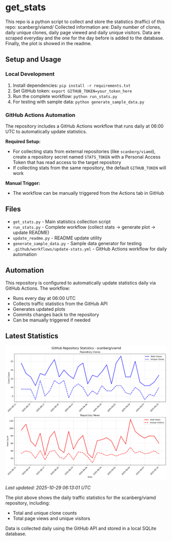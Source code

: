 # get_stats
This repo is a python script to collect and store the statistics (traffic) of this repo: scanberg/viamd/
Collected information are: Daily number of clones, daily unique clones, daily page viewed and daily unique visitors.
Data are scraped everyday and the one for the day before is added to the database. Finally, the plot is showed in the readme.

## Setup and Usage

### Local Development
1. Install dependencies: `pip install -r requirements.txt`
2. Set GitHub token: `export GITHUB_TOKEN=your_token_here`
3. Run the complete workflow: `python run_stats.py`
4. For testing with sample data: `python generate_sample_data.py`

### GitHub Actions Automation
The repository includes a GitHub Actions workflow that runs daily at 06:00 UTC to automatically update statistics.

**Required Setup:**
- For collecting stats from external repositories (like `scanberg/viamd`), create a repository secret named `STATS_TOKEN` with a Personal Access Token that has read access to the target repository
- If collecting stats from the same repository, the default `GITHUB_TOKEN` will work

**Manual Trigger:**
- The workflow can be manually triggered from the Actions tab in GitHub

## Files
- `get_stats.py` - Main statistics collection script
- `run_stats.py` - Complete workflow (collect stats → generate plot → update README)
- `update_readme.py` - README update utility
- `generate_sample_data.py` - Sample data generator for testing
- `.github/workflows/update-stats.yml` - GitHub Actions workflow for daily automation

## Automation
This repository is configured to automatically update statistics daily via GitHub Actions. The workflow:
- Runs every day at 06:00 UTC
- Collects traffic statistics from the GitHub API
- Generates updated plots
- Commits changes back to the repository
- Can be manually triggered if needed




















































## Latest Statistics

![Repository Statistics](stats_plot.png)

*Last updated: 2025-10-29 06:13:01 UTC*

The plot above shows the daily traffic statistics for the scanberg/viamd repository, including:
- Total and unique clone counts
- Total page views and unique visitors

Data is collected daily using the GitHub API and stored in a local SQLite database.
